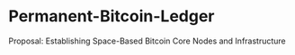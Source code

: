 # Permanent-Bitcoin-Ledger
Proposal: Establishing Space-Based Bitcoin Core Nodes and Infrastructure
